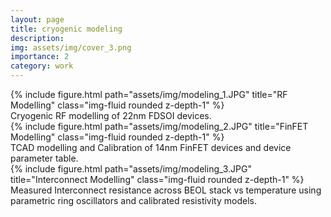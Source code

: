 ```yaml
---
layout: page
title: cryogenic modeling
description: 
img: assets/img/cover_3.png
importance: 2
category: work
---
```


<div class="row">
    <div class="col-sm mt-3 mt-md-0">
        {% include figure.html path="assets/img/modeling_1.JPG" title="RF Modelling" class="img-fluid rounded z-depth-1" %}
    </div>
</div>
<div class="caption">
    Cryogenic RF modelling of 22nm FDSOI devices.
</div>

<div class="row">
    <div class="col-sm mt-3 mt-md-0">
        {% include figure.html path="assets/img/modeling_2.JPG" title="FinFET Modelling" class="img-fluid rounded z-depth-1" %}
    </div>
</div>
<div class="caption">
    TCAD modelling and Calibration of 14nm FinFET devices and device parameter table.
</div>

<div class="row">
    <div class="col-sm mt-3 mt-md-0">
        {% include figure.html path="assets/img/modeling_3.JPG" title="Interconnect Modelling" class="img-fluid rounded z-depth-1" %}
    </div>
</div>
<div class="caption">
    Measured Interconnect resistance across BEOL stack vs temperature using parametric ring oscillators and calibrated resistivity models.
</div>

